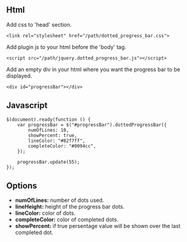 ## Html

Add css to 'head' section.

```<link rel="stylesheet" href="/path/dotted_progress_bar.css">```

Add plugin js to your html before the 'body' tag.

```<script src="/path/jquery.dotted_progress_bar.js"></script>```

Add an empty div in your html where you want the progress bar to be displayed.

```<div id="progressBar"></div>```

## Javascript
```
$(document).ready(function () {
	var progressBar = $("#progressBar").dottedProgressBar({
		numOfLines: 10,
		showPercent: true,
		lineColor: "#82f7ff",
		completeColor: "#0094cc",
	});
	
	progressBar.update(55);
});
```
## Options
- **numOfLines:** number of dots used.
- **lineHeight:** height of the progress bar dots.
- **lineColor:** color of dots.
- **completeColor:** color of completed dots.
- **showPercent:** if true persentage value will be shown over the last completed dot.
